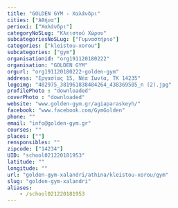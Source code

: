 ```yaml
---
title: "GOLDEN GYM - Χαλάνδρι"
cities: ["Αθήνα"]
perioxi: ["Χαλάνδρι"]
categoryNoSLug: "Κλειστού Χώρου"
subcategoriesNoSLug: ["Γυμναστήριο"]
categories: ["kleistou-xorou"]
subcategories: ["gym"]
organisationid: "org191120180222"
organisation: "GOLDEN GYM"
orgurl: "org191120180222-golden-gym"
address: "Εργασίας 15, Νέα Ιωνία, ΤΚ 14235"
logoimg: "402975_381961838484264_438369505_n (2).jpg"
profilePhoto : "downloaded"
coverPhoto : "downloaded"
website: "www.golden-gym.gr/agiaparaskeyh/"
facebook: "www.facebook.com/GymGolden"
phone: ""
email: "info@golden-gym.gr"
courses: ""
places: [""]
rensponsibles: ""
zipcode: ["14234"]
UID: "school021220181953"
latitude: ""
longitude: ""
url: "golden-gym-xalandri/athina/kleistou-xorou/gym"
slug: "golden-gym-xalandri"
aliases:
    - /school021220181953
---
```





